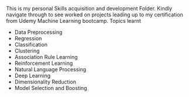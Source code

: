 This is my personal Skills acquisition and development Folder. Kindly navigate
through to see worked on projects leading up to my certification from Udemy
Machine Learning bootcamp. Topics learnt

- Data Preprocessing
- Regression
- Classification
- Clustering
- Association Rule Learning
- Reinforcement Learning
- Natural Language Processing
- Deep Learning
- Dimensionality Reduction
- Model Selection and Boosting